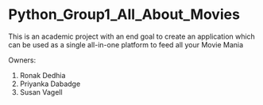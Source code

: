# Python_Group1_All_About_Movies
This is an academic project with an end goal to create an application which can be used as a single all-in-one platform to feed all your Movie Mania

Owners:
1. Ronak Dedhia
2. Priyanka Dabadge
3. Susan Vagell
